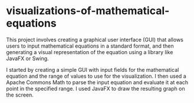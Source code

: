 # visualizations-of-mathematical-equations

This project involves creating a graphical user interface (GUI) that allows users to input mathematical equations in a standard format, and then generating a visual representation of the equation using a library like JavaFX or Swing.

I started by creating a simple GUI with input fields for the mathematical equation and the range of values to use for the visualization. I then used a  Apache Commons Math to parse the input equation and evaluate it at each point in the specified range. I used JavaFX to draw the resulting graph on the screen.

